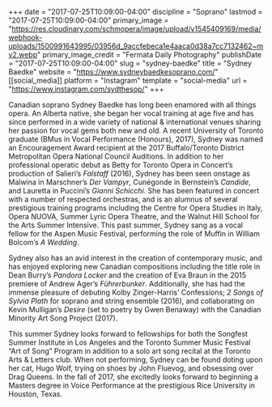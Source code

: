 +++
date = "2017-07-25T10:09:00-04:00"
discipline = "Soprano"
lastmod = "2017-07-25T10:09:00-04:00"
primary_image = "https://res.cloudinary.com/schmopera/image/upload/v1545409169/media/webhook-uploads/1500991643995/03956d_9accfebeca1e4aaca0d38a7cc7132462~mv2.webp"
primary_image_credit = "Fermata Daily Photography"
publishDate = "2017-07-25T10:09:00-04:00"
slug = "sydney-baedke"
title = "Sydney Baedke"
website = "https://www.sydneybaedkesoprano.com/"
[[social_media]]
platform = "Instagram"
template = "social-media"
url = "https://www.instagram.com/sydthesop/"
+++

Canadian soprano Sydney Baedke has long been enamored with all things opera. An Alberta native, she began her vocal training at age five and has since performed in a wide variety of national & international venues sharing her passion for vocal gems both new and old. A recent University of Toronto graduate (BMus in Vocal Performance (Honours), 2017), Sydney was named an Encouragement Award recipient at the 2017 Buffalo/Toronto District Metropolitan Opera National Council Auditions. In addition to her professional operatic debut as Betty for Toronto Opera in Concert’s production of Salieri’s *Falstaff* (2016), Sydney has been seen onstage as Malwina in Marschner’s *Der Vampyr*, Cunégonde in Bernstein’s *Candide*, and Lauretta in Puccini’s *Gianni Schicchi*. She has been featured in concert with a number of respected orchestras, and is an alumnus of several prestigious training programs including the Centre for Opera Studies in Italy, Opera NUOVA, Summer Lyric Opera Theatre, and the Walnut Hill School for the Arts Summer Intensive. This past summer, Sydney sang as a vocal fellow for the Aspen Music Festival, performing the role of Muffin in William Bolcom’s *A Wedding*.

Sydney also has an avid interest in the creation of contemporary music, and has enjoyed exploring new Canadian compositions including the title role in Dean Burry’s *Pandora Locker* and the creation of Eva Braun in the 2015 premiere of Andrew Ager’s *Führerbunker*. Additionally, she has had the immense pleasure of debuting Kolby Zinger-Harris’ Confessions; *2 Songs of Sylvia Plath* for soprano and string ensemble (2016), and collaborating on Kevin Mulligan’s *Desire* (set to poetry by Gwen Benaway) with the Canadian Minority Art Song Project (2017).

This summer Sydney looks forward to fellowships for both the Songfest Summer Institute in Los Angeles and the Toronto Summer Music Festival “Art of Song” Program in addition to a solo art song recital at the Toronto Arts & Letters club. When not performing, Sydney can be found doting upon her cat, Hugo Wolf, trying on shoes by John Fluevog, and obsessing over Drag Queens. In the fall of 2017, she excitedly looks forward to beginning a Masters degree in Voice Performance at the prestigious Rice University in Houston, Texas.
